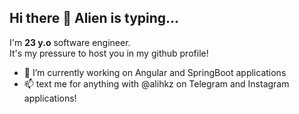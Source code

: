 ## Hi there 👋 Alien is typing...
I'm <b>23 y.o</b> software engineer.
<br>
It's my pressure to host you in my github profile!
<br>
- 🔭 I’m currently working on Angular and SpringBoot applications
- 📫 text me for anything with @alihkz on Telegram and Instagram applications!
